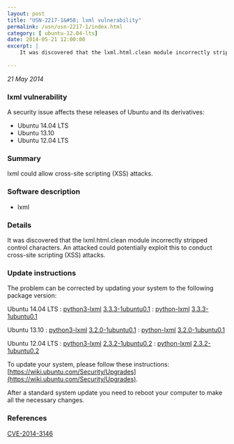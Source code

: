 ```yaml
---
layout: post
title: "USN-2217-1&#58; lxml vulnerability"
permalink: /usn/usn-2217-1/index.html
category: [ ubuntu-12.04-lts]
date: 2014-05-21 12:00:00
excerpt: |
    It was discovered that the lxml.html.clean module incorrectly stripped control characters. An attacked could potentially exploit this to conduct cross-site scripting (XSS) attacks. 
    
--- 
```

 
 

*21 May 2014*

### lxml vulnerability

A security issue affects these releases of Ubuntu and its derivatives:

* Ubuntu 14.04 LTS
* Ubuntu 13.10
* Ubuntu 12.04 LTS

### Summary

lxml could allow cross-site scripting (XSS) attacks. 

### Software description

* lxml 

### Details

It was discovered that the lxml.html.clean module incorrectly stripped control characters. An attacked could potentially exploit this to conduct cross-site scripting (XSS) attacks. 

### Update instructions

The problem can be corrected by updating your system to the following package version:

Ubuntu 14.04 LTS
 : [python3-lxml](https://launchpad.net/ubuntu/+source/lxml) <span> [3.3.3-1ubuntu0.1](https://launchpad.net/ubuntu/+source/lxml/3.3.3-1ubuntu0.1) </span> 
 : [python-lxml](https://launchpad.net/ubuntu/+source/lxml) <span> [3.3.3-1ubuntu0.1](https://launchpad.net/ubuntu/+source/lxml/3.3.3-1ubuntu0.1) </span> 

Ubuntu 13.10
 : [python3-lxml](https://launchpad.net/ubuntu/+source/lxml) <span> [3.2.0-1ubuntu0.1](https://launchpad.net/ubuntu/+source/lxml/3.2.0-1ubuntu0.1) </span> 
 : [python-lxml](https://launchpad.net/ubuntu/+source/lxml) <span> [3.2.0-1ubuntu0.1](https://launchpad.net/ubuntu/+source/lxml/3.2.0-1ubuntu0.1) </span> 

Ubuntu 12.04 LTS
 : [python3-lxml](https://launchpad.net/ubuntu/+source/lxml) <span> [2.3.2-1ubuntu0.2](https://launchpad.net/ubuntu/+source/lxml/2.3.2-1ubuntu0.2) </span> 
 : [python-lxml](https://launchpad.net/ubuntu/+source/lxml) <span> [2.3.2-1ubuntu0.2](https://launchpad.net/ubuntu/+source/lxml/2.3.2-1ubuntu0.2) </span> 

To update your system, please follow these instructions: [https://wiki.ubuntu.com/Security/Upgrades](https://wiki.ubuntu.com/Security/Upgrades).

After a standard system update you need to reboot your computer to make all the necessary changes. 

### References

 
 [CVE-2014-3146](http://people.ubuntu.com/~ubuntu-security/cve/CVE-2014-3146)
 

